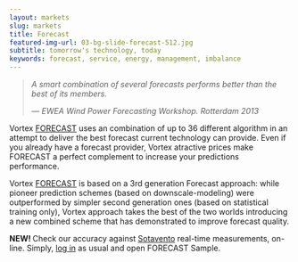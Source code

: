 ```yaml
---
layout: markets
slug: markets
title: Forecast
featured-img-url: 03-bg-slide-forecast-512.jpg
subtitle: tomorrow's technology, today
keywords: forecast, service, energy, management, imbalance
---
```


<blockquote>
    <p><i>A smart combination of several forecasts performs better than the best of its members.</i></p>
    <footer>&mdash; <cite>EWEA Wind Power Forecasting Workshop. Rotterdam 2013</cite></footer>
</blockquote>

<p> Vortex <a href=../solutions/forecast>FORECAST</a> uses an combination of up to 36 different algorithm in an attempt to deliver the best forecast current technology can provide. Even if you already have a forecast provider, Vortex atractive prices make FORECAST a perfect complement to increase your predictions performance.</p>

<!--
<p> With FORECAST, Vortex enters the very competitive forecast market with a new, fresh approach: making use of our massive cluster (in charge of heavy Wind & Site calculations delivered every day) and a extremely interactive, easy-to-use users Interface.</p>
-->

<p> Vortex <a href=../solutions/forecast>FORECAST</a> is based on a 3rd generation Forecast approach: while pioneer prediction schemes (based on downscale-modeling) were outperformed by simpler second generation ones (based on statistical training only), Vortex approach takes the best of the two worlds introducing a new combined scheme that has demonstrated to improve forecast quality.</p>

<div class="well well-sm ox_animate_when_almost_visible ox_bottom-to-top">
    <b> NEW! </b> Check our accuracy against <a href="http://www.sotaventogalicia.com/en" target="_blank">Sotavento</a> real-time measurements, on-line. Simply, <a href="http://interface.vortex.es" target="_blank">log in</a> as usual and open FORECAST Sample.
</div>

<!--
#Power & Wind <a href=../solutions/forecast>FORECAST</a>, wind-to-win

Power FORECAST service opens a window on energy productions from next hour to next days. Delivered securely and automatically, its performance can be checked in a constantly update online validation exercise. Wind FORECAST service is the result of more than 20 years experience with manufacturers maintenance teams. Based on their requests, an extremely easy-to-use interface has been designed to fulfill O&M, always urgent, needs.
-->
